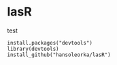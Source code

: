 lasR
====

test

```{r}
install.packages("devtools")
library(devtools)
install_github("hansoleorka/lasR")
```